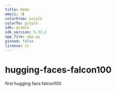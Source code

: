 ```yaml
---
title: Demo
emoji: 🌖
colorFrom: purple
colorTo: purple
sdk: gradio
sdk_version: 5.33.2
app_file: app.py
pinned: false
license: cc
---
```


# hugging-faces-falcon100
first hugging face falcon100
